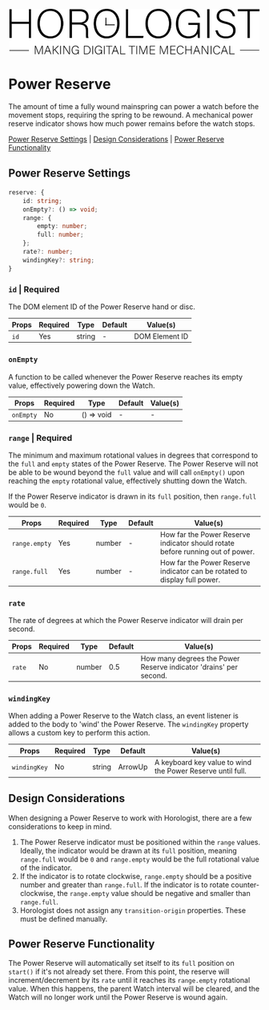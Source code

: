 <p align="center">
  <img src="/assets/logo-horologist.svg" alt="Horologist Logo - Making digital time mechanical" width="500" />
</p>

# Power Reserve

The amount of time a fully wound mainspring can power a watch before the movement stops, requiring
the spring to be rewound. A mechanical power reserve indicator shows how much power remains before
the watch stops.

[Power Reserve Settings](#power-reserve-settings) | [Design Considerations](#design-considerations)
| [Power Reserve Functionality](#power-reserve-functionality)

## Power Reserve Settings

```ts
reserve: {
    id: string;
    onEmpty?: () => void;
    range: {
        empty: number;
        full: number;
    };
    rate?: number;
    windingKey?: string;
}
```

### `id` | Required

The DOM element ID of the Power Reserve hand or disc.

| Props | Required | Type   | Default | Value(s)       |
| ----- | -------- | ------ | ------- | -------------- |
| `id`  | Yes      | string | -       | DOM Element ID |

### `onEmpty`

A function to be called whenever the Power Reserve reaches its empty value, effectively powering
down the Watch.

| Props     | Required | Type       | Default | Value(s) |
| --------- | -------- | ---------- | ------- | -------- |
| `onEmpty` | No       | () => void | -       | -        |

### `range` | Required

The minimum and maximum rotational values in degrees that correspond to the `full` and `empty`
states of the Power Reserve. The Power Reserve will not be able to be wound beyond the `full` value
and will call `onEmpty()` upon reaching the `empty` rotational value, effectively shutting down the
Watch.

If the Power Reserve indicator is drawn in its `full` position, then `range.full` would be `0`.

| Props         | Required | Type   | Default | Value(s)                                                                       |
| ------------- | -------- | ------ | ------- | ------------------------------------------------------------------------------ |
| `range.empty` | Yes      | number | -       | How far the Power Reserve indicator should rotate before running out of power. |
| `range.full`  | Yes      | number | -       | How far the Power Reserve indicator can be rotated to display full power.      |

### `rate`

The rate of degrees at which the Power Reserve indicator will drain per second.

| Props  | Required | Type   | Default | Value(s)                                                          |
| ------ | -------- | ------ | ------- | ----------------------------------------------------------------- |
| `rate` | No       | number | 0.5     | How many degrees the Power Reserve indicator 'drains' per second. |

### `windingKey`

When adding a Power Reserve to the Watch class, an event listener is added to the body to 'wind' the
Power Reserve. The `windingKey` property allows a custom key to perform this action.

| Props        | Required | Type   | Default | Value(s)                                                   |
| ------------ | -------- | ------ | ------- | ---------------------------------------------------------- |
| `windingKey` | No       | string | ArrowUp | A keyboard key value to wind the Power Reserve until full. |

## Design Considerations

When designing a Power Reserve to work with Horologist, there are a few considerations to keep in
mind.

1. The Power Reserve indicator must be positioned within the `range` values. Ideally, the indicator
   would be drawn at its `full` position, meaning `range.full` would be `0` and `range.empty` would
   be the full rotational value of the indicator.
2. If the indicator is to rotate clockwise, `range.empty` should be a positive number and greater
   than `range.full`. If the indicator is to rotate counter-clockwise, the `range.empty` value
   should be negative and smaller than `range.full`.
3. Horologist does not assign any `transition-origin` properties. These must be defined manually.

## Power Reserve Functionality

The Power Reserve will automatically set itself to its `full` position on `start()` if it's not
already set there. From this point, the reserve will increment/decrement by its `rate` until it
reaches its `range.empty` rotational value. When this happens, the parent Watch interval will be
cleared, and the Watch will no longer work until the Power Reserve is wound again.
